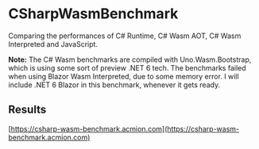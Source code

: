 # CSharpWasmBenchmark
Comparing the performances of C# Runtime, C# Wasm AOT, C# Wasm Interpreted and JavaScript.

**Note:** The C# Wasm benchmarks are compiled with Uno.Wasm.Bootstrap, which is using some sort of preview .NET 6 tech.
The benchmarks failed when using Blazor Wasm Interpreted, due to some memory error. I will include .NET 6 Blazor in this benchmark, 
whenever it gets ready.

## Results
[https://csharp-wasm-benchmark.acmion.com](https://csharp-wasm-benchmark.acmion.com)
